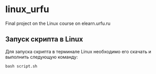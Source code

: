 # linux_urfu
Final project on the Linux course on elearn.urfu.ru

## Запуск скрипта в Linux

Для запуска скрипта в терминале Linux необходимо его скачать и выполнить следующую команду:
```
bash script.sh
```
